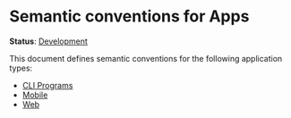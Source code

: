 <!--- Hugo front matter used to generate the website version of this page:
linkTitle: App
--->

# Semantic conventions for Apps

**Status**: [Development][DocumentStatus]

This document defines semantic conventions for the following application types:

* [CLI Programs](cli.md)
* [Mobile](mobile.md)
* [Web](web.md)

[DocumentStatus]: https://opentelemetry.io/docs/specs/otel/document-status
